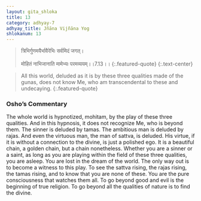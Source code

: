 ```yaml
---
layout: gita_shloka
title: 13
category: adhyay-7
adhyay_title: Jñāna Vijñāna Yog
shlokanum: 13
---
```


> त्रिभिर्गुणमयैर्भावैरेभिः सर्वमिदं जगत्।<br><br>मोहितं नाभिजानाति मामेभ्यः परमव्ययम्।।7.13।।
{:.featured-quote}
{:.text-center}

> All this world, deluded as it is by these three qualities made of the gunas, does not know Me, who am transcendental to these and undecaying.
{:.featured-quote}

### Osho’s Commentary
The whole world is hypnotized, mohitam, by the play of these three qualities. And in this hypnosis, it does not recognize Me, who is beyond them.
The sinner is deluded by tamas. The ambitious man is deluded by rajas. And even the virtuous man, the man of sattva, is deluded. His virtue, if it is without a connection to the divine, is just a polished ego. It is a beautiful chain, a golden chain, but a chain nonetheless.
Whether you are a sinner or a saint, as long as you are playing within the field of these three qualities, you are asleep. You are lost in the dream of the world. The only way out is to become a witness to this play. To see the sattva rising, the rajas rising, the tamas rising, and to know that you are none of these. You are the pure consciousness that watches them all. To go beyond good and evil is the beginning of true religion. To go beyond all the qualities of nature is to find the divine.
